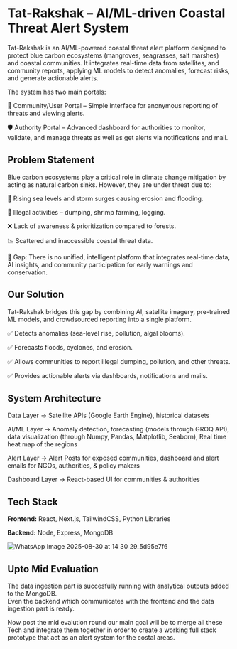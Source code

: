 
# Tat-Rakshak – AI/ML-driven Coastal Threat Alert System

Tat-Rakshak is an AI/ML-powered coastal threat alert platform designed to protect blue carbon ecosystems (mangroves, seagrasses, salt marshes) and coastal communities. It integrates real-time data from satellites, and community reports, applying ML models to detect anomalies, forecast risks, and generate actionable alerts.

The system has two main portals:

👥 Community/User Portal – Simple interface for anonymous reporting of threats and viewing alerts.

🛡 Authority Portal – Advanced dashboard for authorities to monitor, validate, and manage threats as well as get alerts via notifications and mail.

## Problem Statement
Blue carbon ecosystems play a critical role in climate change mitigation by acting as natural carbon sinks. However, they are under threat due to:

🌊 Rising sea levels and storm surges causing erosion and flooding.

🚮 Illegal activities – dumping, shrimp farming, logging.

❌ Lack of awareness & prioritization compared to forests.

📉 Scattered and inaccessible coastal threat data.

🔴 Gap: There is no unified, intelligent platform that integrates real-time data, AI insights, and community participation for early warnings and conservation.
## Our Solution
Tat-Rakshak bridges this gap by combining AI, satellite imagery, pre-trained ML models, and crowdsourced reporting into a single platform.

✅ Detects anomalies (sea-level rise, pollution, algal blooms).

✅ Forecasts floods, cyclones, and erosion.

✅ Allows communities to report illegal dumping, pollution, and other threats.

✅ Provides actionable alerts via dashboards, notifications and mails.
## System Architecture
Data Layer → Satellite APIs (Google Earth Engine), historical datasets

AI/ML Layer → Anomaly detection, forecasting (models through GROQ API), data visualization (through Numpy, Pandas, Matplotlib, Seaborn), Real time heat map of the regions

Alert Layer → Alert Posts for exposed communities, dashboard and alert emails for NGOs, authorities, & policy makers

Dashboard Layer → React-based UI for communities & authorities
## Tech Stack

**Frontend:** React, Next.js, TailwindCSS, Python Libraries

**Backend:** Node, Express, MongoDB

![WhatsApp Image 2025-08-30 at 14 30 29_5d95e7f6](https://github.com/user-attachments/assets/8d042a54-775e-4419-96e2-4da1195bde83)

## Upto Mid Evaluation

The data ingestion part is succesfully running with analytical outputs added to the MongoDB.  
Even the backend which communicates with the frontend and the data ingestion part is ready.  

Now post the mid evalution round our main goal will be to merge all these Tech and integrate them together in order to create a working full stack prototype that act as an alert system for the costal areas.
